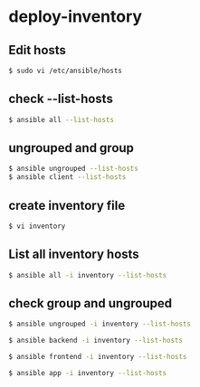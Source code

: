 # deploy-inventory

## Edit hosts
```bash
$ sudo vi /etc/ansible/hosts
```

## check --list-hosts
```bash
$ ansible all --list-hosts
```

## ungrouped and group
```bash
$ ansible ungrouped --list-hosts
$ ansible client --list-hosts
```

## create inventory file 
```bash
$ vi inventory
```

## List all inventory hosts
```bash
$ ansible all -i inventory --list-hosts
```
## check group and ungrouped 
```bash
$ ansible ungrouped -i inventory --list-hosts

$ ansible backend -i inventory --list-hosts

$ ansible frontend -i inventory --list-hosts

$ ansible app -i inventory --list-hosts
```